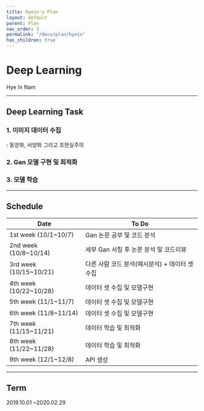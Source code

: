 ```yaml
---
title: Hyein's Plan
layout: default
parent: Plan
nav_order: 3
permalink: "/docs/plan/hyein"
has_children: true
---
```


# Deep Learning 

Hye In Nam

<hr>

## Deep Learning Task

### 1. 이미지 데이터 수집

: 동양화, 서양화 그리고 초현실주의

### 2. Gan 모델 구현 및 최적화

### 3. 모델 학습

<hr>

## Schedule

| Date                   | To Do                                          |
| ---------------------- | ---------------------------------------------- |
| 1st week (10/1~10/7)   | Gan 논문 공부 및 코드 분석                     |
| 2nd week (10/8~10/14)  | 세부 Gan 서칭 후 논문 분석 및 코드리뷰         |
| 3rd week (10/15~10/21) | 다른 사람 코드 분석(예시분석) + 데이터 셋 수집 |
| 4th week (10/22~10/28) | 데이터 셋 수집 및 모델구현                     |
| 5th week (11/1~11/7)   | 데이터 셋 수집 및 모델구현                     |
| 6th week (11/8~11/14)  | 데이터 셋 수집 및 모델구현                     |
| 7th week (11/15~11/21) | 데이터 학습 및 최적화                          |
| 8th week (11/22~11/28) | 데이터 학습 및 최적화                          |
| 9th week (12/1~12/8)   | API 생성                                       |

<hr>

## Term

2019.10.01 ~2020.02.29

